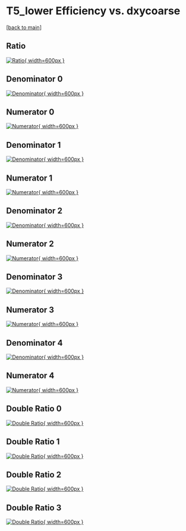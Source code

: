 # T5_lower Efficiency vs. dxycoarse

[[back to main](./)]



## Ratio

[![Ratio](../mtv/var/T5_lower_xtr_321_1_eff_dxycoarse.png){ width=600px }](../mtv/var/T5_lower_xtr_321_1_eff_dxycoarse.pdf)

## Denominator 0

[![Denominator](../mtv/den/T5_lower_xtr_321_1_eff_dxycoarse_den0.png){ width=600px }](../mtv/den/T5_lower_xtr_321_1_eff_dxycoarse_den0.pdf)

## Numerator 0

[![Numerator](../mtv/num/T5_lower_xtr_321_1_eff_dxycoarse_num0.png){ width=600px }](../mtv/num/T5_lower_xtr_321_1_eff_dxycoarse_num0.pdf)

## Denominator 1

[![Denominator](../mtv/den/T5_lower_xtr_321_1_eff_dxycoarse_den1.png){ width=600px }](../mtv/den/T5_lower_xtr_321_1_eff_dxycoarse_den1.pdf)

## Numerator 1

[![Numerator](../mtv/num/T5_lower_xtr_321_1_eff_dxycoarse_num1.png){ width=600px }](../mtv/num/T5_lower_xtr_321_1_eff_dxycoarse_num1.pdf)

## Denominator 2

[![Denominator](../mtv/den/T5_lower_xtr_321_1_eff_dxycoarse_den2.png){ width=600px }](../mtv/den/T5_lower_xtr_321_1_eff_dxycoarse_den2.pdf)

## Numerator 2

[![Numerator](../mtv/num/T5_lower_xtr_321_1_eff_dxycoarse_num2.png){ width=600px }](../mtv/num/T5_lower_xtr_321_1_eff_dxycoarse_num2.pdf)

## Denominator 3

[![Denominator](../mtv/den/T5_lower_xtr_321_1_eff_dxycoarse_den3.png){ width=600px }](../mtv/den/T5_lower_xtr_321_1_eff_dxycoarse_den3.pdf)

## Numerator 3

[![Numerator](../mtv/num/T5_lower_xtr_321_1_eff_dxycoarse_num3.png){ width=600px }](../mtv/num/T5_lower_xtr_321_1_eff_dxycoarse_num3.pdf)

## Denominator 4

[![Denominator](../mtv/den/T5_lower_xtr_321_1_eff_dxycoarse_den4.png){ width=600px }](../mtv/den/T5_lower_xtr_321_1_eff_dxycoarse_den4.pdf)

## Numerator 4

[![Numerator](../mtv/num/T5_lower_xtr_321_1_eff_dxycoarse_num4.png){ width=600px }](../mtv/num/T5_lower_xtr_321_1_eff_dxycoarse_num4.pdf)

## Double Ratio 0

[![Double Ratio](../mtv/ratio/T5_lower_xtr_321_1_eff_dxycoarse_ratio0.png){ width=600px }](../mtv/ratio/T5_lower_xtr_321_1_eff_dxycoarse_ratio0.pdf)

## Double Ratio 1

[![Double Ratio](../mtv/ratio/T5_lower_xtr_321_1_eff_dxycoarse_ratio1.png){ width=600px }](../mtv/ratio/T5_lower_xtr_321_1_eff_dxycoarse_ratio1.pdf)

## Double Ratio 2

[![Double Ratio](../mtv/ratio/T5_lower_xtr_321_1_eff_dxycoarse_ratio2.png){ width=600px }](../mtv/ratio/T5_lower_xtr_321_1_eff_dxycoarse_ratio2.pdf)

## Double Ratio 3

[![Double Ratio](../mtv/ratio/T5_lower_xtr_321_1_eff_dxycoarse_ratio3.png){ width=600px }](../mtv/ratio/T5_lower_xtr_321_1_eff_dxycoarse_ratio3.pdf)

